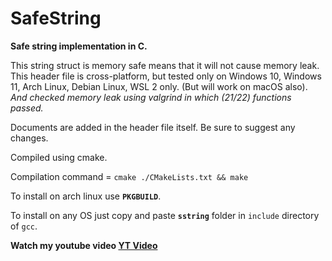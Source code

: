 # SafeString
**Safe string implementation in C.**

This string struct is memory safe means that it will not cause memory leak.
This header file is cross-platform, but tested only on Windows 10, Windows 11, Arch Linux, Debian Linux, WSL 2 only. (But will work on macOS also). *And checked memory leak using valgrind in which (21/22) functions passed.*

Documents are added in the header file itself.
Be sure to suggest any changes.

Compiled using cmake.

Compilation command = `cmake ./CMakeLists.txt && make`

To install on arch linux use **`PKGBUILD`**.

To install on any OS just copy and paste **`sstring`** folder in `include` directory of `gcc`.

**Watch my youtube video [YT Video](https://youtu.be/q9DUJ3hz24o)**
